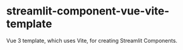 # streamlit-component-vue-vite-template
Vue 3 template, which uses Vite, for creating Streamlit Components.
